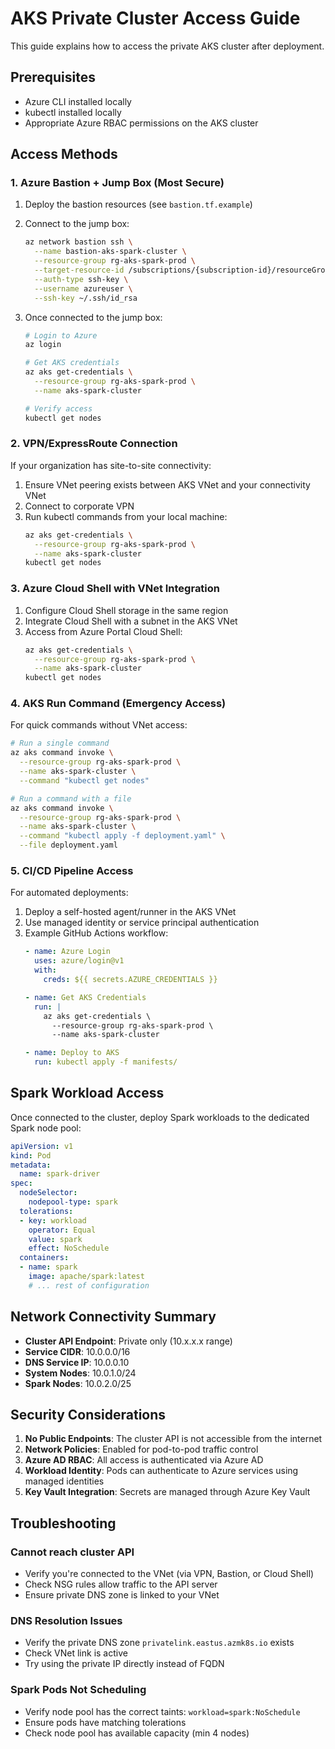 # AKS Private Cluster Access Guide

This guide explains how to access the private AKS cluster after deployment.

## Prerequisites

- Azure CLI installed locally
- kubectl installed locally
- Appropriate Azure RBAC permissions on the AKS cluster

## Access Methods

### 1. Azure Bastion + Jump Box (Most Secure)

1. Deploy the bastion resources (see `bastion.tf.example`)
2. Connect to the jump box:
   ```bash
   az network bastion ssh \
     --name bastion-aks-spark-cluster \
     --resource-group rg-aks-spark-prod \
     --target-resource-id /subscriptions/{subscription-id}/resourceGroups/rg-aks-spark-prod/providers/Microsoft.Compute/virtualMachines/vm-jumpbox-aks-spark-cluster \
     --auth-type ssh-key \
     --username azureuser \
     --ssh-key ~/.ssh/id_rsa
   ```

3. Once connected to the jump box:
   ```bash
   # Login to Azure
   az login
   
   # Get AKS credentials
   az aks get-credentials \
     --resource-group rg-aks-spark-prod \
     --name aks-spark-cluster
   
   # Verify access
   kubectl get nodes
   ```

### 2. VPN/ExpressRoute Connection

If your organization has site-to-site connectivity:

1. Ensure VNet peering exists between AKS VNet and your connectivity VNet
2. Connect to corporate VPN
3. Run kubectl commands from your local machine:
   ```bash
   az aks get-credentials \
     --resource-group rg-aks-spark-prod \
     --name aks-spark-cluster
   kubectl get nodes
   ```

### 3. Azure Cloud Shell with VNet Integration

1. Configure Cloud Shell storage in the same region
2. Integrate Cloud Shell with a subnet in the AKS VNet
3. Access from Azure Portal Cloud Shell:
   ```bash
   az aks get-credentials \
     --resource-group rg-aks-spark-prod \
     --name aks-spark-cluster
   kubectl get nodes
   ```

### 4. AKS Run Command (Emergency Access)

For quick commands without VNet access:

```bash
# Run a single command
az aks command invoke \
  --resource-group rg-aks-spark-prod \
  --name aks-spark-cluster \
  --command "kubectl get nodes"

# Run a command with a file
az aks command invoke \
  --resource-group rg-aks-spark-prod \
  --name aks-spark-cluster \
  --command "kubectl apply -f deployment.yaml" \
  --file deployment.yaml
```

### 5. CI/CD Pipeline Access

For automated deployments:

1. Deploy a self-hosted agent/runner in the AKS VNet
2. Use managed identity or service principal authentication
3. Example GitHub Actions workflow:
   ```yaml
   - name: Azure Login
     uses: azure/login@v1
     with:
       creds: ${{ secrets.AZURE_CREDENTIALS }}
   
   - name: Get AKS Credentials
     run: |
       az aks get-credentials \
         --resource-group rg-aks-spark-prod \
         --name aks-spark-cluster
   
   - name: Deploy to AKS
     run: kubectl apply -f manifests/
   ```

## Spark Workload Access

Once connected to the cluster, deploy Spark workloads to the dedicated Spark node pool:

```yaml
apiVersion: v1
kind: Pod
metadata:
  name: spark-driver
spec:
  nodeSelector:
    nodepool-type: spark
  tolerations:
  - key: workload
    operator: Equal
    value: spark
    effect: NoSchedule
  containers:
  - name: spark
    image: apache/spark:latest
    # ... rest of configuration
```

## Network Connectivity Summary

- **Cluster API Endpoint**: Private only (10.x.x.x range)
- **Service CIDR**: 10.0.0.0/16
- **DNS Service IP**: 10.0.0.10
- **System Nodes**: 10.0.1.0/24
- **Spark Nodes**: 10.0.2.0/25

## Security Considerations

1. **No Public Endpoints**: The cluster API is not accessible from the internet
2. **Network Policies**: Enabled for pod-to-pod traffic control
3. **Azure AD RBAC**: All access is authenticated via Azure AD
4. **Workload Identity**: Pods can authenticate to Azure services using managed identities
5. **Key Vault Integration**: Secrets are managed through Azure Key Vault

## Troubleshooting

### Cannot reach cluster API
- Verify you're connected to the VNet (via VPN, Bastion, or Cloud Shell)
- Check NSG rules allow traffic to the API server
- Ensure private DNS zone is linked to your VNet

### DNS Resolution Issues
- Verify the private DNS zone `privatelink.eastus.azmk8s.io` exists
- Check VNet link is active
- Try using the private IP directly instead of FQDN

### Spark Pods Not Scheduling
- Verify node pool has the correct taints: `workload=spark:NoSchedule`
- Ensure pods have matching tolerations
- Check node pool has available capacity (min 4 nodes)